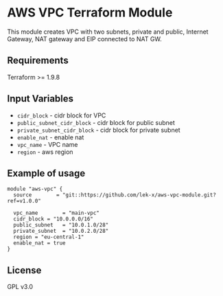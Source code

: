 # AWS VPC Terraform Module

This module creates VPC with two subnets, private and public, Internet Gateway, NAT gateway and EIP connected to NAT GW.

## Requirements

Terraform >= 1.9.8

## Input Variables

- `cidr_block` - cidr  block for VPC
- `public_subnet_cidr_block` - cidr block for public subnet
- `private_subnet_cidr_block` - cidr block for private subnet
- `enable_nat` - enable nat
- `vpc_name` - VPC name
- `region` - aws region


## Example of usage

```hcl
module "aws-vpc" {
  source        = "git::https://github.com/lek-x/aws-vpc-module.git?ref=v1.0.0"

  vpc_name        = "main-vpc"
  cidr_block = "10.0.0.0/16"
  public_subnet   = "10.0.1.0/28"
  private_subnet  = "10.0.2.0/28"
  region = "eu-central-1"
  enable_nat = true
}
```

##  License
GPL v3.0
